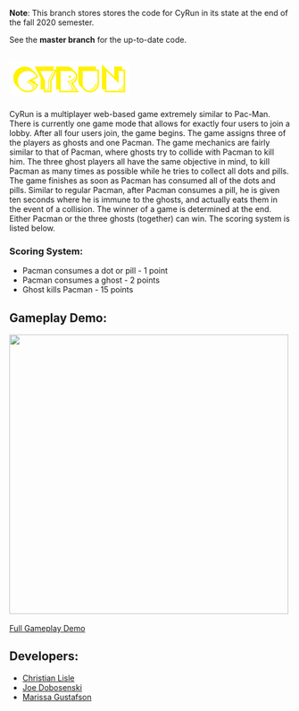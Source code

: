 **Note**: This branch stores stores the code for CyRun in its state at the end of the fall 2020 semester.

See the **master branch** for the up-to-date code.

## [![CyRun](views/logo.png)](http://cyrun.herokuapp.com)
CyRun is a multiplayer web-based game extremely similar to Pac-Man. There is currently one game mode that allows for exactly four users to join a lobby. After all four users join, the game begins. The game assigns three of the players as ghosts and one Pacman. The game mechanics are fairly similar to that of Pacman, where ghosts try to collide with Pacman to kill him. The three ghost players all have the same objective in mind, to kill Pacman as many times as possible while he tries to collect all dots and pills. The game finishes as soon as Pacman has consumed all of the dots and pills. Similar to regular Pacman, after Pacman consumes a pill, he is given ten seconds where he is immune to the ghosts, and actually eats them in the event of a collision. The winner of a game is determined at the end. Either Pacman or the three ghosts (together) can win. The scoring system is listed below.

### Scoring System:
* Pacman consumes a dot or pill - 1 point
* Pacman consumes a ghost       - 2 points
* Ghost kills Pacman            - 15 points

## Gameplay Demo:
[<img src="https://christianlisle.com/wp-content/uploads/2020/11/cyrunDemo.gif" height="500px" width="500px" />](https://youtu.be/cVsZwHIcCJM)

[Full Gameplay Demo](https://youtu.be/cVsZwHIcCJM)

## Developers:
* [Christian Lisle](http://christianlisle.com)
* [Joe Dobosenski](https://jdobo232.wixsite.com/josephdobosenski)
* [Marissa Gustafson](https://github.com/goofyspoon)
